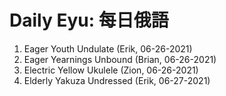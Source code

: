 # Daily Eyu: 每日俄語

1) Eager Youth Undulate (Erik, 06-26-2021)
1) Eager Yearnings Unbound (Brian, 06-26-2021)
1) Electric Yellow Ukulele (Zion, 06-26-2021)
1) Elderly Yakuza Undressed (Erik, 06-27-2021)

